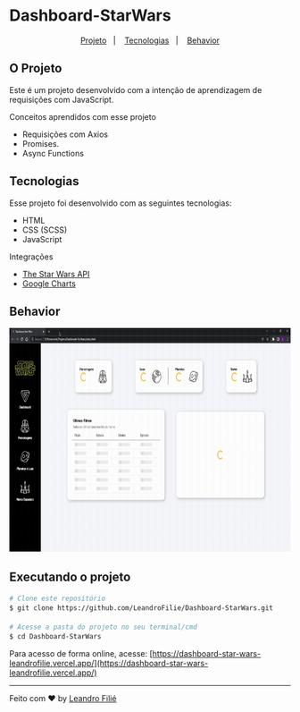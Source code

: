 # Dashboard-StarWars

<p align="center">
  <a href="#o-projeto">Projeto</a>&nbsp;&nbsp;&nbsp;|&nbsp;&nbsp;&nbsp;
  <a href="#tecnologias">Tecnologias</a>&nbsp;&nbsp;&nbsp;|&nbsp;&nbsp;&nbsp;
  <a href="#behavior">Behavior</a>
</p>

## O Projeto
Este é um projeto desenvolvido com a intenção de aprendizagem de requisições com JavaScript.

Conceitos aprendidos com esse projeto
- Requisições com Axios
- Promises.
- Async Functions

## Tecnologias

Esse projeto foi desenvolvido com as seguintes tecnologias:

- HTML
- CSS (SCSS)
- JavaScript

Integrações
 - [The Star Wars API](https://swapi.dev/)
 - [Google Charts](https://developers.google.com/chart)

## Behavior
<p align="center">
	<img src='.github/behavior-gif.gif' height="400px">
</p>

## Executando o projeto

```bash
# Clone este repositório
$ git clone https://github.com/LeandroFilie/Dashboard-StarWars.git

# Acesse a pasta do projeto no seu terminal/cmd
$ cd Dashboard-StarWars
```
Para acesso de forma online, acesse: [https://dashboard-star-wars-leandrofilie.vercel.app/](https://dashboard-star-wars-leandrofilie.vercel.app/)

---
Feito com :heart: by [Leandro Filié](https://github.com/LeandroFilie)
